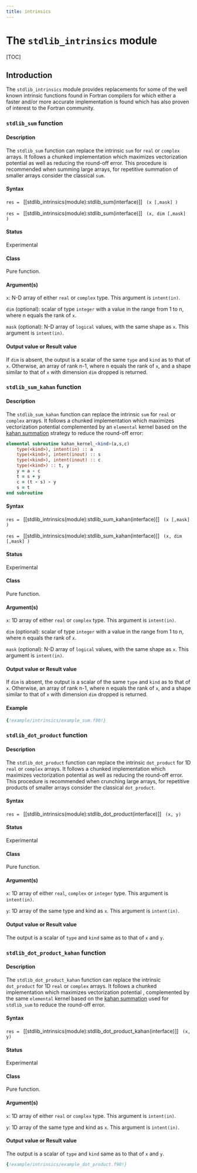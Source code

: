 ```yaml
---
title: intrinsics
---
```


# The `stdlib_intrinsics` module

[TOC]

## Introduction

The `stdlib_intrinsics` module provides replacements for some of the well known intrinsic functions found in Fortran compilers for which either a faster and/or more accurate implementation is found which has also proven of interest to the Fortran community.

<!-- -- -- -- -- -- -- -- -- -- -- -- -- -- -- -- -- -- -- -->
### `stdlib_sum` function

#### Description

The `stdlib_sum` function can replace the intrinsic `sum` for `real` or `complex` arrays. It follows a chunked implementation which maximizes vectorization potential as well as reducing the round-off error. This procedure is recommended when summing large arrays, for repetitive summation of smaller arrays consider the classical `sum`.

#### Syntax

`res = ` [[stdlib_intrinsics(module):stdlib_sum(interface)]] ` (x [,mask] )`

`res = ` [[stdlib_intrinsics(module):stdlib_sum(interface)]] ` (x, dim [,mask] )`

#### Status

Experimental

#### Class

Pure function.

#### Argument(s)

`x`: N-D array of either `real` or `complex` type. This argument is `intent(in)`.

`dim` (optional): scalar of type `integer` with a value in the range from 1 to n, where n equals the rank of `x`.

`mask` (optional): N-D array of `logical` values, with the same shape as `x`. This argument is `intent(in)`.

#### Output value or Result value

If `dim` is absent, the output is a scalar of the same `type` and `kind` as to that of `x`. Otherwise, an array of rank n-1, where n equals the rank of `x`, and a shape similar to that of `x` with dimension `dim` dropped is returned.

<!-- -- -- -- -- -- -- -- -- -- -- -- -- -- -- -- -- -- -- -->
### `stdlib_sum_kahan` function

#### Description

The `stdlib_sum_kahan` function can replace the intrinsic `sum` for `real` or `complex` arrays. It follows a chunked implementation which maximizes vectorization potential complemented by an `elemental` kernel based on the [kahan summation](https://doi.org/10.1145%2F363707.363723) strategy to reduce the round-off error:

```fortran
elemental subroutine kahan_kernel_<kind>(a,s,c)
    type(<kind>), intent(in) :: a
    type(<kind>), intent(inout) :: s
    type(<kind>), intent(inout) :: c
    type(<kind>) :: t, y
    y = a - c
    t = s + y
    c = (t - s) - y
    s = t
end subroutine
```

#### Syntax

`res = ` [[stdlib_intrinsics(module):stdlib_sum_kahan(interface)]] ` (x [,mask] )`

`res = ` [[stdlib_intrinsics(module):stdlib_sum_kahan(interface)]] ` (x, dim [,mask] )`

#### Status

Experimental

#### Class

Pure function.

#### Argument(s)

`x`: 1D array of either `real` or `complex` type. This argument is `intent(in)`.

`dim` (optional): scalar of type `integer` with a value in the range from 1 to n, where n equals the rank of `x`.

`mask` (optional): N-D array of `logical` values, with the same shape as `x`. This argument is `intent(in)`.

#### Output value or Result value

If `dim` is absent, the output is a scalar of the same `type` and `kind` as to that of `x`. Otherwise, an array of rank n-1, where n equals the rank of `x`, and a shape similar to that of `x` with dimension `dim` dropped is returned.

#### Example

```fortran
{!example/intrinsics/example_sum.f90!}
```

<!-- -- -- -- -- -- -- -- -- -- -- -- -- -- -- -- -- -- -- -->
### `stdlib_dot_product` function

#### Description

The `stdlib_dot_product` function can replace the intrinsic `dot_product` for 1D `real` or `complex` arrays. It follows a chunked implementation which maximizes vectorization potential as well as reducing the round-off error. This procedure is recommended when crunching large arrays, for repetitive products of smaller arrays consider the classical `dot_product`.

#### Syntax

`res = ` [[stdlib_intrinsics(module):stdlib_dot_product(interface)]] ` (x, y)`

#### Status

Experimental

#### Class

Pure function.

#### Argument(s)

`x`: 1D array of either `real`, `complex` or `integer` type. This argument is `intent(in)`.

`y`: 1D array of the same type and kind as `x`. This argument is `intent(in)`.

#### Output value or Result value

The output is a scalar of `type` and `kind` same as to that of `x` and `y`.

<!-- -- -- -- -- -- -- -- -- -- -- -- -- -- -- -- -- -- -- -->
### `stdlib_dot_product_kahan` function

#### Description

The `stdlib_dot_product_kahan` function can replace the intrinsic `dot_product` for 1D `real` or `complex` arrays. It follows a chunked implementation which maximizes vectorization potential , complemented by the same `elemental` kernel based on the [kahan summation](https://doi.org/10.1145%2F363707.363723) used for `stdlib_sum` to reduce the round-off error.

#### Syntax

`res = ` [[stdlib_intrinsics(module):stdlib_dot_product_kahan(interface)]] ` (x, y)`

#### Status

Experimental

#### Class

Pure function.

#### Argument(s)

`x`: 1D array of either `real` or `complex` type. This argument is `intent(in)`.

`y`: 1D array of the same type and kind as `x`. This argument is `intent(in)`.

#### Output value or Result value

The output is a scalar of `type` and `kind` same as to that of `x` and `y`.

```fortran
{!example/intrinsics/example_dot_product.f90!}
```